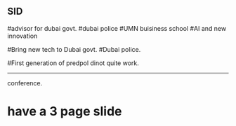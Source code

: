 SID
----------

#advisor for dubai govt.
#dubai police
#UMN buisiness school
#AI and new innovation

#Bring new tech to Dubai govt.
#Dubai police.

#First generation of predpol dinot quite work.

--------------------
conference.

# have a 3 page slide